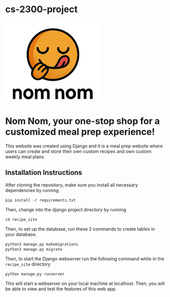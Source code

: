 # cs-2300-project

<img src="recipe_site/main_app/static/top_left_logo-remove-bg.png" alt="My Image" width="300" />

# **Nom Nom**, your one-stop shop for a customized meal prep experience!
This website was created using Django and it is a meal prep website where users can create and store their own custom recipes and own custom weekly meal plans

## Installation Instructions
After cloning the repository, make sure you install all necessary dependencies by running
```
pip install -r requirements.txt
```

Then, change into the django project directory by running
```
cd recipe_site
```

Then, to set up the database, run these 2 commands to create tables in your database.
```
python3 manage.py makemigrations
python3 manage.py migrate
```

Then, to start the Django webserver run the following command while in the `recipe_site` directory
```
python manage.py runserver
```

This will start a webserver on your local machine at localhost.
Then, you will be able to view and test the features of this web app.
